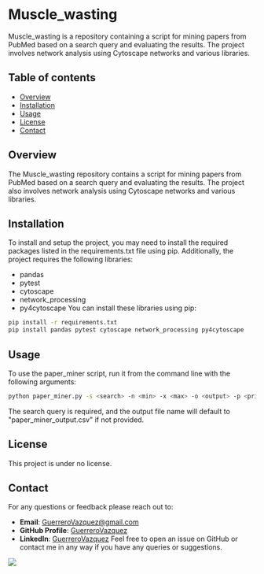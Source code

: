 # Muscle_wasting
Muscle_wasting is a repository containing a script for mining papers from PubMed based on a search query and evaluating the results. The project involves network analysis using Cytoscape networks and various libraries.

## Table of contents
* [Overview](#overview)
* [Installation](#installation)
* [Usage](#usage)
* [License](#license)
* [Contact](#contact)

## Overview
The Muscle_wasting repository contains a script for mining papers from PubMed based on a search query and evaluating the results. The project also involves network analysis using Cytoscape networks and various libraries.

## Installation
To install and setup the project, you may need to install the required packages listed in the requirements.txt file using pip. Additionally, the project requires the following libraries:
* pandas
* pytest
* cytoscape
* network_processing
* py4cytoscape
You can install these libraries using pip:
```bash
pip install -r requirements.txt
pip install pandas pytest cytoscape network_processing py4cytoscape
```

## Usage
To use the paper_miner script, run it from the command line with the following arguments:
```bash
python paper_miner.py -s <search> -n <min> -x <max> -o <output> -p <print_diagram>
```
The search query is required, and the output file name will default to "paper_miner_output.csv" if not provided.

## License
This project is under no license.

## Contact
For any questions or feedback please reach out to:
* **Email**: [GuerreroVazquez@gmail.com](mailto:GuerreroVazquez@gmail.com)
* **GitHub Profile**: [GuerreroVazquez](https://github.com/GuerreroVazquez)
* **LinkedIn**: [GuerreroVazquez](https://www.linkedin.com/in/GuerreroVazquez)
Feel free to open an issue on GitHub or contact me in any way if you have any queries or suggestions.
<img src="https://skillicons.dev/icons?i=python" />

